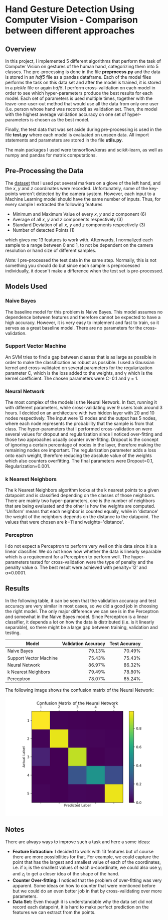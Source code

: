 # Hand Gesture Detection Using Computer Vision - Comparison between different approaches

## Overview

In this project, I implemented 5 different algorithms that perform the task of Computer Vision on gestures of the human hand, categorizing them into 5 classes. The pre-processing is done in the file **preprocess.py** and the data is stored in an *hdf5* file as a pandas dataframe. Each of the model files performs the task on this data set and after the model is trained, it is stored in a *pickle* file or again *hdf5*. I perform cross-validation on each model in order to see which hyper-parameters produce the best results for each model. Each set of parameters is used multiple times, together with the leave-one-user-out method that would use all the data from only one user (i.e. person whose hand was recorded) as validation set. Then, the model with the highest average validation accuracy on one set of hyper-parameters is chosen as the best model.

Finally, the test data that was set aside during pre-processing is used in the file **test.py** where each model is evaluated on unseen data. All import statements and parameters are stored in the file **utils.py**.

The main packages I used were tensorflow.keras and scikit-learn, as well as numpy and pandas for matrix computations.

## Pre-Processing the Data

The [dataset](http://archive.ics.uci.edu/ml/datasets/Motion+Capture+Hand+Postures) that I used put several markers on a glove of the left hand, and the *x*, *y* and *z* coordinates were recorded. Unfortunately, some of the key-points weren't detected by the camera system. However, each input to a Machine Learning model should have the same number of inputs. Thus, for every sample I extracted the following features

* Minimum and Maximum Value of every *x*, *y* and *z* component (6)
* Average of all *x*, *y* and *z* components respectively (3)
* Standard Deviation of all *x*, *y* and *z* components respectively (3)
* Number of detected Points (1)

which gives me 13 features to work with. Afterwards, I normalized each sample to a range between 0 and 1, to not be dependent on the camera resolution or hand size of different samples.

*Note:* I pre-processed the test data in the same step. Normally, this is not something you should do but since each sample is preprocessed individually, it doesn't make a difference when the test set is pre-processed.

## Models Used

### Naive Bayes

The baseline model for this problem is Naive Bayes. This model assumes no dependence between features and therefore cannot be expected to have a high accuracy. However, it is very easy to implement and fast to train, so it serves as a great baseline model. There are no parameters for the cross-validation.

### Support Vector Machine

An SVM tries to find a gap between classes that is as large as possible in order to make the classification as robust as possible. I used a Gaussian kernel and cross-validated on several parameters for the regularization parameter C, which is the loss added to the weights, and &gamma; which is the kernel coefficient. The chosen parameters were C=0.1 and &gamma; = 1.

### Neural Network

The most complex of the models is the Neural Network. In fact, running it with different parameters, while cross-validating over 9 users took around 3 hours. I decided on an architecture with two hidden layer with 20 and 10 nodes respectively. The input were 13 nodes and the output has 5 nodes, where each node represents the probability that the sample is from that class. The hyper-parameters that I performed cross-validation on were several values for dropout and regularization since I noticed over-fitting and those two approaches usually counter over-fitting. Dropout is the concept of ignoring a certain percentage of nodes in the layer, therefore making the remaining nodes ore important. The regularization parameter adds a loss onto each weight, therefore reducing the absolute value of the weights which also counters overfitting. The final parameters were Dropout=0.1, Regularization=0.001.

### k Nearest Neighbors

The k Nearest Neighbors algorithm looks at the k nearest points to a given datapoint and is classified depending on the classes of those neighbors. There are mainly two hyper-parameters, one is the number of neighbors that are being evaluated and the other is how the weights are computed. 'Uniform' means that each neighbor is counted equally, while in 'distance' the weight of the neighbors depends on the distance to the datapoint. The values that were chosen are k=11 and weights='distance'.

### Perceptron

I do not expect a Perceptron to perform very well on this data since it is a linear classifier. We do not know how whether the data is linearly separable which is a requirement for a Perceptron to perform well. The hyper-parameters tested for cross-validation were the type of penalty and the penalty value &alpha;. The best result were achieved with penalty='l2' and &alpha;=0.0001.

## Results

In the following table, it can be seen that the validation accuracy and test accuracy are very similar in most cases, so we did a good job in choosing the right model. The only major difference we can see is in the Perceptron and somewhat in the Naive Bayes model. Since Perceptron is a linear classifier, it depends a lot on how the data is distributed (i.e. is it linearly separable), so there might be a large gap between training, validation and testing.

| Model                  | Validation Accuracy | Test Accuracy |
| ---------------------- | ------------------: | ------------: |
| Naive Bayes            |              79.13% |        70.49% |
| Support Vector Machine |              75.43% |        75.43% |
| Neural Network         |              86.97% |        86.32% |
| k Nearest Neighbors    |              79.49% |        78.80% |
| Perceptron             |              78.07% |        65.24% |

The following image shows the confusion matrix of the Neural Network:

![Confusion Matrix](/Images/confusion_mat.png)

## Notes

There are always ways to improve such a task and here a some ideas:

* **Feature Extraction:** I decided to work with 13 features but of course there are more possibilities for that. For example, we could capture the point that has the largest and smallest value of each of the coordinates, i.e. if x<sub>i</sub> is the smallest values of each x-coordinate, we could also use y<sub>i</sub> and z<sub>i</sub> to get a closer idea of the shape of the hand.
* **Counter Over-fitting:** I noticed that the problem of over-fitting was very apparent. Some ideas on how to counter that were mentioned before but we could do an even better job in that by cross-validating over more parameters.
* **Data Set:** Even though it is understandable why the data set did not record each datapoint, it is hard to make perfect prediction on the features we can extract from the points.  
